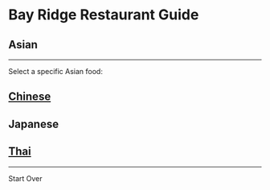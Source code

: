 # Bay Ridge Restaurant Guide
## Asian
---
Select a specific Asian food:
## [Chinese](as/chinese.md)
## Japanese
## [Thai]()
---
Start Over
